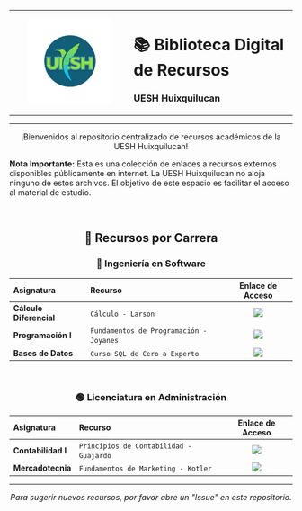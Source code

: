 <table>
<tr>
  <td width="200" align="center" valign="middle">
    <img src="https://raw.githubusercontent.com/Guttic/bibloteca-digital-uesh-huixquilucan/refs/heads/main/logo-uesh.png" alt="Logo UESH Huixquilucan" width="150">
  </td>
  <td align="left" valign="middle">
    <h1>📚 Biblioteca Digital de Recursos</h1>
    <h3>UESH Huixquilucan</h3>
  </td>
</tr>
</table>

---

<p align="center">
  ¡Bienvenidos al repositorio centralizado de recursos académicos de la UESH Huixquilucan!
</p>

**Nota Importante:** Esta es una colección de enlaces a recursos externos disponibles públicamente en internet. La UESH Huixquilucan no aloja ninguno de estos archivos. El objetivo de este espacio es facilitar el acceso al material de estudio.

<br>

<div align="center">

## 📖 Recursos por Carrera

### 🔵 Ingeniería en Software

<table width="90%">
  <thead>
    <tr>
      <th align="left">Asignatura</th>
      <th align="left">Recurso</th>
      <th align="center">Enlace de Acceso</th>
    </tr>
  </thead>
  <tbody>
    <tr>
      <td><strong>Cálculo Diferencial</strong></td>
      <td><code>Cálculo - Larson</code></td>
      <td align="center"><a href="ENLACE_AL_RECURSO_1"><img src="https://img.shields.io/badge/Leer-Online-blue?style=for-the-badge&logo=read-the-docs"></a></td>
    </tr>
    <tr>
      <td><strong>Programación I</strong></td>
      <td><code>Fundamentos de Programación - Joyanes</code></td>
      <td align="center"><a href="ENLACE_AL_RECURSO_2"><img src="https://img.shields.io/badge/Descargar-PDF-red?style=for-the-badge&logo=adobeacrobatreader"></a></td>
    </tr>
    <tr>
      <td><strong>Bases de Datos</strong></td>
      <td><code>Curso SQL de Cero a Experto</code></td>
      <td align="center"><a href="ENLACE_AL_RECURSO_3"><img src="https://img.shields.io/badge/Ver_en-YouTube-FF0000?style=for-the-badge&logo=youtube"></a></td>
    </tr>
  </tbody>
</table>

<br>

### 🟢 Licenciatura en Administración

<table width="90%">
  <thead>
    <tr>
      <th align="left">Asignatura</th>
      <th align="left">Recurso</th>
      <th align="center">Enlace de Acceso</th>
    </tr>
  </thead>
  <tbody>
    <tr>
      <td><strong>Contabilidad I</strong></td>
      <td><code>Principios de Contabilidad - Guajardo</code></td>
      <td align="center"><a href="ENLACE_AL_RECURSO_4"><img src="https://img.shields.io/badge/Ver_en-Drive-green?style=for-the-badge&logo=googledrive"></a></td>
    </tr>
    <tr>
      <td><strong>Mercadotecnia</strong></td>
      <td><code>Fundamentos de Marketing - Kotler</code></td>
      <td align="center"><a href="ENLACE_AL_RECURSO_5"><img src="https://img.shields.io/badge/Leer-Online-blue?style=for-the-badge&logo=read-the-docs"></a></td>
    </tr>
  </tbody>
</table>

</div>

---
<p align="center">
  <em>Para sugerir nuevos recursos, por favor abre un "Issue" en este repositorio.</em>
</p>
